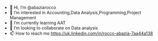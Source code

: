 - 👋 Hi, I’m @abaziarocco
- 👀 I’m interested in Accounting,Data Analysis,Programming,Project Management
- 🌱 I’m currently learning AAT
- 💞️ I’m looking to collaborate on Data analysis
- 📫 How to reach me https://uk.linkedin.com/in/rocco-abazia-7aa44a138

<!---
abaziarocco/abaziarocco is a ✨ special ✨ repository because its `README.md` (this file) appears on your GitHub profile.
You can click the Preview link to take a look at your changes.
--->
